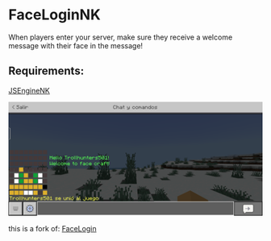 # FaceLoginNK
When players enter your server, make sure they receive a welcome message with their face in the message!
## Requirements:

[JSEngineNK](https://cloudburstmc.org/resources/jsenginenk.939/)

![FaceLoginIMG](https://github.com/Trollhunters501/FaceLoginNK/raw/main/Screenshot_20240703-010605.png)

this is a fork of: [FaceLogin](https://github.com/Muqsit/FaceLogin/)
